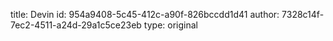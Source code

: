 title: Devin
id: 954a9408-5c45-412c-a90f-826bccdd1d41
author: 7328c14f-7ec2-4511-a24d-29a1c5ce23eb
type: original
